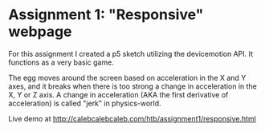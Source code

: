 # Assignment 1: "Responsive" webpage
For this assignment I created a p5 sketch utilizing the devicemotion API. It functions as a very basic game. 

The egg moves around the screen based on acceleration in the X and Y axes, and it breaks when there is too strong a change in acceleration in the X, Y or Z axis. A change in acceleration (AKA the first derivative of acceleration) is called "jerk" in physics-world.

Live demo at http://calebcalebcaleb.com/htb/assignment1/responsive.html
